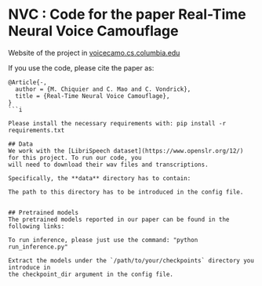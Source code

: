 # NVC : Code for the paper Real-Time Neural Voice Camouflage

Website of the project in [voicecamo.cs.columbia.edu](https://voicecamo.cs.columbia.edu)

If you use the code, please cite the paper as:

```
@Article{-,
  author = {M. Chiquier and C. Mao and C. Vondrick},
  title = {Real-Time Neural Voice Camouflage},
}
```i

Please install the necessary requirements with: pip install -r requirements.txt

## Data
We work with the [LibriSpeech dataset](https://www.openslr.org/12/) for this project. To run our code, you 
will need to download their wav files and transcriptions. 

Specifically, the **data** directory has to contain:

The path to this directory has to be introduced in the config file. 


## Pretrained models
The pretrained models reported in our paper can be found in the following links:

To run inference, please just use the command: "python run_inference.py"

Extract the models under the `/path/to/your/checkpoints` directory you introduce in 
the checkpoint_dir argument in the config file. 
